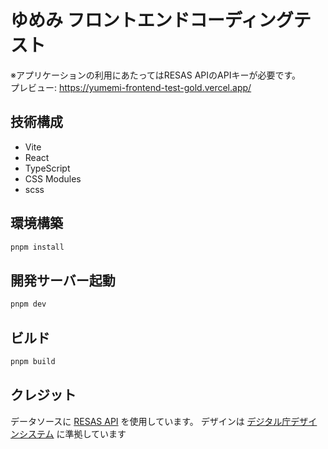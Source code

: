 # ゆめみ フロントエンドコーディングテスト

※アプリケーションの利用にあたってはRESAS APIのAPIキーが必要です。  
プレビュー: https://yumemi-frontend-test-gold.vercel.app/  

## 技術構成
- Vite
- React
- TypeScript
- CSS Modules
- scss

## 環境構築
```bash
pnpm install
```

## 開発サーバー起動
```bash
pnpm dev
```

## ビルド
```bash
pnpm build
```

## クレジット
データソースに [RESAS API](https://opendata.resas-portal.go.jp/) を使用しています。
デザインは [デジタル庁デザインシステム](https://www.digital.go.jp/policies/servicedesign/designsystem/) に準拠しています
